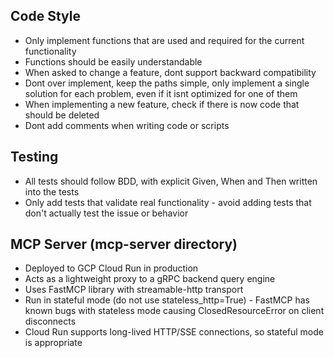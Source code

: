 ## Code Style
- Only implement functions that are used and required for the current functionality
- Functions should be easily understandable
- When asked to change a feature, dont support backward compatibility
- Dont over implement, keep the paths simple, only implement a single solution for each problem, even if it isnt optimized for one of them
- When implementing a new feature, check if there is now code that should be deleted
- Dont add comments when writing code or scripts

## Testing
- All tests should follow BDD, with explicit Given, When and Then written into the tests
- Only add tests that validate real functionality - avoid adding tests that don't actually test the issue or behavior

## MCP Server (mcp-server directory)
- Deployed to GCP Cloud Run in production
- Acts as a lightweight proxy to a gRPC backend query engine
- Uses FastMCP library with streamable-http transport
- Run in stateful mode (do not use stateless_http=True) - FastMCP has known bugs with stateless mode causing ClosedResourceError on client disconnects
- Cloud Run supports long-lived HTTP/SSE connections, so stateful mode is appropriate